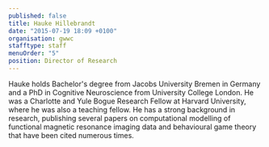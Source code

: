 ```yaml
---
published: false
title: Hauke Hillebrandt
date: "2015-07-19 18:09 +0100"
organisation: gwwc
stafftype: staff
menuOrder: "5"
position: Director of Research
---
```



Hauke holds Bachelor's degree from Jacobs University Bremen in Germany and a PhD in Cognitive Neuroscience from University College London. He was a Charlotte and Yule Bogue Research Fellow at Harvard University, where he was also a teaching fellow. He has a strong background in research, publishing several papers on computational modelling of functional magnetic resonance imaging data and behavioural game theory that have been cited numerous times.
